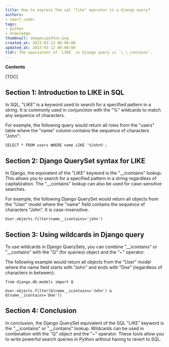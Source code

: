 ```yaml
---
title: How to express the sql "like" operator in a django query?
authors:
- smart_coder
tags:
- python
- knowledge
thumbnail: images/python.png
created_at: 2023-03-12 00:00:00
updated_at: 2023-03-12 00:00:00
tldr: The equivalent of `LIKE` in Django query is `\_\_contains`.
---
```


**Contents**

[TOC]

## Section 1: Introduction to LIKE in SQL

In SQL, "LIKE" is a keyword used to search for a specified pattern in a string. It is commonly used in conjunction with the "%" wildcards to match any sequence of characters.

For example, the following query would return all rows from the "users" table where the "name" column contains the sequence of characters "John":

```
SELECT * FROM users WHERE name LIKE '%John%';
```


## Section 2: Django QuerySet syntax for LIKE

In Django, the equivalent of the "LIKE" keyword is the "__icontains" lookup. This allows you to search for a specified pattern in a string regardless of capitalization. The "__contains" lookup can also be used for case-sensitive searches.

For example, the following Django QuerySet would return all objects from the "User" model where the "name" field contains the sequence of characters "John". It is case-insensitive.

```
User.objects.filter(name__icontains='john')
```


## Section 3: Using wildcards in Django query

To use wildcards in Django QuerySets, you can combine "__icontains" or "__contains" with the "Q" (for queries) object and the "~" operator.

The following example would return all objects from the "User" model where the name field starts with "John" and ends with "Doe" (regardless of characters in between):

```
from django.db.models import Q

User.objects.filter(Q(name__icontains='John') & Q(name__icontains='Doe'))
```


## Section 4: Conclusion

In conclusion, the Django QuerySet equivalent of the SQL "LIKE" keyword is the "__icontains" or "__contains" lookup. Wildcards can be used in combination with the "Q" object and the "~" operator. These tools allow you to write powerful search queries in Python without having to revert to SQL.
